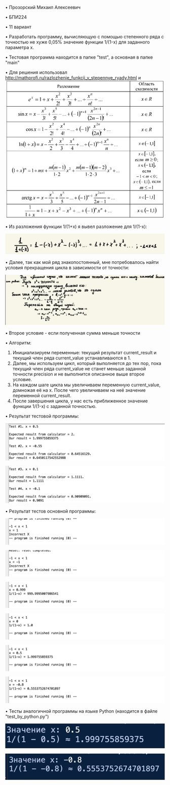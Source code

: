 • Прозорский Михаил Алексеевич

• БПИ224

• 11 вариант

• Разработать программу, вычисляющую с помощью степенного ряда с точностью не хуже 0,05% значение функции 1/(1-x) для заданного параметра x.

• Тестовая программа находится в папке "test", а основная в папке "main"

• Для решения использовал http://mathprofi.ru/razlozhenie_funkcij_v_stepennye_ryady.html и ![](image.png)

• Из разложения функции 1/(1+x) я вывел разложение для 1/(1-x):

![](telegram-cloud-photo-size-2-5350327875905115534-y.jpg)

• Далее, так как мой ряд знакопостоянный, мне потребовалось найти условия прекращения цикла в зависимости от точности:

![](telegram-cloud-photo-size-2-5350327875905115536-y.jpg)

• Второе условие - если полученная сумма меньше точности

• Алгоритм:

1. Инициализируем переменные: текущий результат current_result и текущий член ряда current_value устанавливаются в 1.
2. Далее, мы используем цикл, который выполняется до тех пор, пока текущий член ряда current_value не станет меньше заданной точности precision и не выполнится описанное выше второе условие.
3. На каждом шаге цикла мы увеличиваем переменную current_value, домножая её на x. После чего увеличиваем на неё значение переменной current_result.
4. После завершения цикла, у нас есть приближенное значение функции 1/(1-x) с заданной точностью.

• Результат тестовой программы:

![](2.png)

![](3.png)

• Результат тестов основной программы:

![](4.png)

![](5.png)

![](6.png)

![](8.png)

![](7.png)

![](9.png)

• Тесты аналогичной программы на языке Python (находится в файле "test_by_python.py")

![](1.png)

![](10.png)
